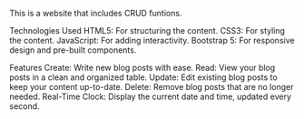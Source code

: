 This is a website that includes CRUD funtions.

Technologies Used
HTML5: For structuring the content.
CSS3: For styling the content.
JavaScript: For adding interactivity.
Bootstrap 5: For responsive design and pre-built components.

Features
Create: Write new blog posts with ease.
Read: View your blog posts in a clean and organized table.
Update: Edit existing blog posts to keep your content up-to-date.
Delete: Remove blog posts that are no longer needed.
Real-Time Clock: Display the current date and time, updated every second.
